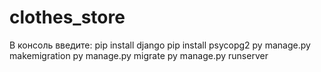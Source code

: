 # clothes_store
В консоль введите:
	pip install django
	pip install psycopg2
	py manage.py makemigration
	py manage.py migrate
	py manage.py runserver
